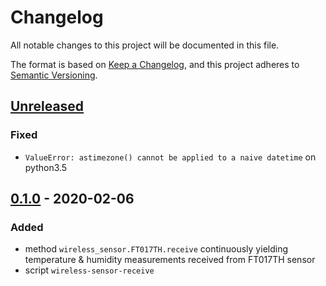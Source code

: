 # Changelog
All notable changes to this project will be documented in this file.

The format is based on [Keep a Changelog](https://keepachangelog.com/en/1.0.0/),
and this project adheres to [Semantic Versioning](https://semver.org/spec/v2.0.0.html).

## [Unreleased]
### Fixed
- `ValueError: astimezone() cannot be applied to a naive datetime` on python3.5

## [0.1.0] - 2020-02-06
### Added
- method `wireless_sensor.FT017TH.receive` continuously yielding
  temperature & humidity measurements received from FT017TH sensor
- script `wireless-sensor-receive`

[Unreleased]: https://github.com/fphammerle/wireless-sensor/compare/v0.1.0...HEAD
[0.1.0]: https://github.com/fphammerle/wireless-sensor/releases/tag/v0.1.0
